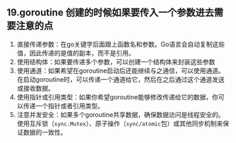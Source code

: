 ## 19.goroutine 创建的时候如果要传入一个参数进去需要注意的点

1. 直接传递参数：在go关键字后面跟上函数名和参数。Go语言会自动复制这些值，因此传递的是值的副本，而不是引用。
2. 使用结构体：如果要传递多个参数，可以创建一个结构体来封装这些参数
3. 使用通道：如果希望在goroutine启动后还能继续与之通信，可以使用通道。在启动goroutine时，可以传递一个通道给它，然后在之后通过这个通道发送或接收数据。
4. 使用指针或引用类型：如果你希望goroutine能够修改传递给它的数据，你可以传递一个指针或者引用类型。
5. 注意并发安全：如果多个goroutine共享数据，确保数据访问是线程安全的。使用互斥锁（`sync.Mutex`）、原子操作（`sync/atomic`包）或其他同步机制来保证数据的一致性。

